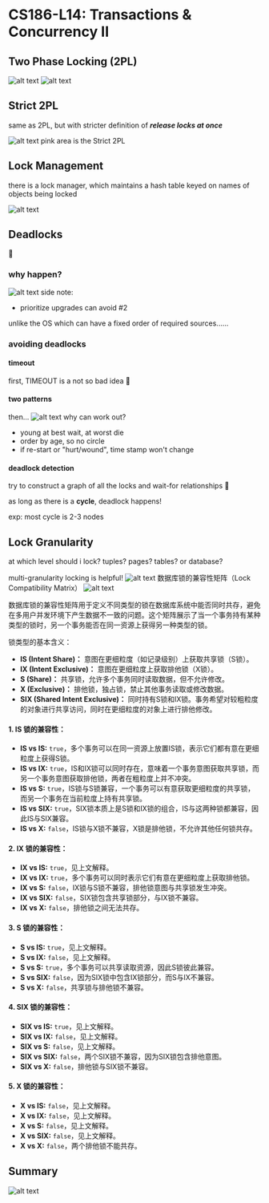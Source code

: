 # CS186-L14: Transactions & Concurrency II


## Two Phase Locking (2PL)
![alt text](image.png)
![alt text](image-1.png)

## Strict 2PL
same as 2PL, but with stricter definition of ***release locks at once***

![alt text](image-2.png)
pink area is the Strict 2PL 

## Lock Management
there is a lock manager, which maintains a hash table keyed on names of objects being locked

![alt text](image-3.png)

## Deadlocks
:thinking:
### why happen?
![alt text](image-4.png)
side note:
- prioritize upgrades can avoid #2

unlike the OS which can have a fixed order of required sources......

### avoiding deadlocks
#### timeout
first, TIMEOUT is a not so bad idea :thinking:

#### two patterns
then...
![alt text](image-5.png)
why can work out?
- young at best wait, at worst die
- order by age, so no circle
- if re-start or "hurt/wound", time stamp won't change

#### deadlock detection
try to construct a graph of all the locks and wait-for relationships :thinking:

as long as there is a **cycle**, deadlock happens!

exp: most cycle is 2-3 nodes

## Lock Granularity
at which level should i lock? tuples? pages? tables? or database?

multi-granularity locking is helpful!
![alt text](image-6.png)
数据库锁的兼容性矩阵（Lock Compatibility Matrix）
![alt text](image-7.png)

数据库锁的兼容性矩阵用于定义不同类型的锁在数据库系统中能否同时共存，避免在多用户并发环境下产生数据不一致的问题。这个矩阵展示了当一个事务持有某种类型的锁时，另一个事务能否在同一资源上获得另一种类型的锁。

锁类型的基本含义：

- **IS (Intent Share)：** 意图在更细粒度（如记录级别）上获取共享锁（S锁）。
- **IX (Intent Exclusive)：** 意图在更细粒度上获取排他锁（X锁）。
- **S (Share)：** 共享锁，允许多个事务同时读取数据，但不允许修改。
- **X (Exclusive)：** 排他锁，独占锁，禁止其他事务读取或修改数据。
- **SIX (Shared Intent Exclusive)：** 同时持有S锁和IX锁。事务希望对较粗粒度的对象进行共享访问，同时在更细粒度的对象上进行排他修改。


#### 1. **IS 锁的兼容性：**
   - **IS vs IS:** `true`，多个事务可以在同一资源上放置IS锁，表示它们都有意在更细粒度上获得S锁。
   - **IS vs IX:** `true`，IS和IX锁可以同时存在，意味着一个事务意图获取共享锁，而另一个事务意图获取排他锁，两者在粗粒度上并不冲突。
   - **IS vs S:** `true`，IS锁与S锁兼容，一个事务可以有意获取更细粒度的共享锁，而另一个事务在当前粒度上持有共享锁。
   - **IS vs SIX:** `true`，SIX锁本质上是S锁和IX锁的组合，IS与这两种锁都兼容，因此IS与SIX兼容。
   - **IS vs X:** `false`，IS锁与X锁不兼容，X锁是排他锁，不允许其他任何锁共存。

#### 2. **IX 锁的兼容性：**
   - **IX vs IS:** `true`，见上文解释。
   - **IX vs IX:** `true`，多个事务可以同时表示它们有意在更细粒度上获取排他锁。
   - **IX vs S:** `false`，IX锁与S锁不兼容，排他锁意图与共享锁发生冲突。
   - **IX vs SIX:** `false`，SIX锁包含共享锁部分，与IX锁不兼容。
   - **IX vs X:** `false`，排他锁之间无法共存。

#### 3. **S 锁的兼容性：**
   - **S vs IS:** `true`，见上文解释。
   - **S vs IX:** `false`，见上文解释。
   - **S vs S:** `true`，多个事务可以共享读取资源，因此S锁彼此兼容。
   - **S vs SIX:** `false`，因为SIX锁中包含IX锁部分，而S与IX不兼容。
   - **S vs X:** `false`，共享锁与排他锁不兼容。

#### 4. **SIX 锁的兼容性：**
   - **SIX vs IS:** `true`，见上文解释。
   - **SIX vs IX:** `false`，见上文解释。
   - **SIX vs S:** `false`，见上文解释。
   - **SIX vs SIX:** `false`，两个SIX锁不兼容，因为SIX锁包含排他意图。
   - **SIX vs X:** `false`，排他锁与SIX锁不兼容。

#### 5. **X 锁的兼容性：**
   - **X vs IS:** `false`，见上文解释。
   - **X vs IX:** `false`，见上文解释。
   - **X vs S:** `false`，见上文解释。
   - **X vs SIX:** `false`，见上文解释。
   - **X vs X:** `false`，两个排他锁不能共存。


## Summary
![alt text](image-8.png)
